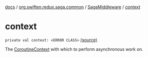 [docs](../../index.md) / [org.swiften.redux.saga.common](../index.md) / [SagaMiddleware](index.md) / [context](./context.md)

# context

`private val context: <ERROR CLASS>` [(source)](https://github.com/protoman92/KotlinRedux/tree/master/common/common-saga/src/main/kotlin/org/swiften/redux/saga/common/SagaMiddleware.kt#L32)

The [CoroutineContext](#) with which to perform asynchronous work on.

